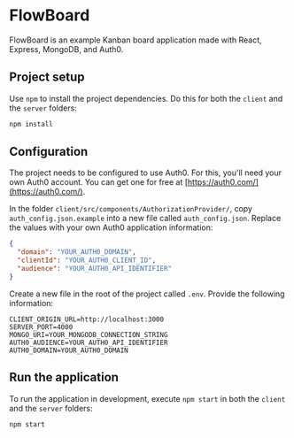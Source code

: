# FlowBoard

FlowBoard is an example Kanban board application made with React, Express, MongoDB, and Auth0.

## Project setup

Use `npm` to install the project dependencies. Do this for both the `client` and the `server` folders:

```bash
npm install
```

## Configuration

The project needs to be configured to use Auth0. For this, you'll need your own Auth0 account. You can get one for free at [https://auth0.com/](https://auth0.com/).

In the folder `client/src/components/AuthorizationProvider/`, copy `auth_config.json.example` into a new file called `auth_config.json`. Replace the values with your own Auth0 application information:

```json
{
  "domain": "YOUR_AUTH0_DOMAIN",
  "clientId": "YOUR_AUTH0_CLIENT_ID",
  "audience": "YOUR_AUTH0_API_IDENTIFIER"
}
```

Create a new file in the root of the project called `.env`. Provide the following information:

```
CLIENT_ORIGIN_URL=http://localhost:3000
SERVER_PORT=4000
MONGO_URI=YOUR_MONGODB_CONNECTION_STRING
AUTH0_AUDIENCE=YOUR_AUTH0_API_IDENTIFIER
AUTH0_DOMAIN=YOUR_AUTH0_DOMAIN
```

## Run the application

To run the application in development, execute `npm start` in both the `client` and the `server` folders:

```bash
npm start
```
